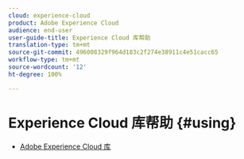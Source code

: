 ```yaml
---
cloud: experience-cloud
product: Adobe Experience Cloud
audience: end-user
user-guide-title: Experience Cloud 库帮助
translation-type: tm+mt
source-git-commit: 496008329f964d183c2f274e38911c4e51cacc65
workflow-type: tm+mt
source-wordcount: '12'
ht-degree: 100%

---
```



# Experience Cloud 库帮助 {#using}

+ [Adobe Experience Cloud 库](c-library-about/overview.md)

